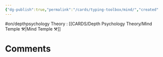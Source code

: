 ```yaml
---
{"dg-publish":true,"permalink":"/cards/typing-toolbox/mind/","created":"2023-04-14T09:30:08.631+02:00","updated":"2023-04-14T09:32:38.498+02:00"}
---
```


#on/depthpsychology 
Theory : [[CARDS/Depth Psychology Theory/Mind Temple ⚒️\|Mind Temple ⚒️]] 

# Comments 
<script src="https://utteranc.es/client.js"
        repo="Heart4sides/Comment_Section"
        issue-term="pathname"
        theme="gruvbox-dark"
        crossorigin="anonymous"
        async>
</script>